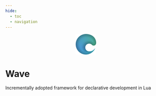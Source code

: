 ```yaml
---
hide:
  - toc
  - navigation
---
```


<link rel="stylesheet" href="assets/styles/home.css">

<p align="center" width="100%">
  <img height="64em" src="assets/images/logo_colored_128px.png" alt="Wave logo">
</p>

# Wave
Incrementally adopted framework for declarative development in Lua

